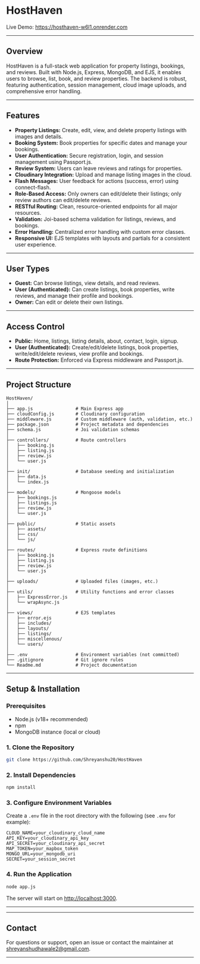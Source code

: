 # HostHaven

Live Demo: https://hosthaven-w6l1.onrender.com

---

## Overview

HostHaven is a full-stack web application for property listings, bookings, and reviews. Built with Node.js, Express, MongoDB, and EJS, it enables users to browse, list, book, and review properties. The backend is robust, featuring authentication, session management, cloud image uploads, and comprehensive error handling.

---

## Features

- **Property Listings:** Create, edit, view, and delete property listings with images and details.
- **Booking System:** Book properties for specific dates and manage your bookings.
- **User Authentication:** Secure registration, login, and session management using Passport.js.
- **Review System:** Users can leave reviews and ratings for properties.
- **Cloudinary Integration:** Upload and manage listing images in the cloud.
- **Flash Messages:** User feedback for actions (success, error) using connect-flash.
- **Role-Based Access:** Only owners can edit/delete their listings; only review authors can edit/delete reviews.
- **RESTful Routing:** Clean, resource-oriented endpoints for all major resources.
- **Validation:** Joi-based schema validation for listings, reviews, and bookings.
- **Error Handling:** Centralized error handling with custom error classes.
- **Responsive UI:** EJS templates with layouts and partials for a consistent user experience.

---

## User Types

- **Guest:** Can browse listings, view details, and read reviews.
- **User (Authenticated):** Can create listings, book properties, write reviews, and manage their profile and bookings.
- **Owner:** Can edit or delete their own listings.

---

## Access Control

- **Public:** Home, listings, listing details, about, contact, login, signup.
- **User (Authenticated):** Create/edit/delete listings, book properties, write/edit/delete reviews, view profile and bookings.
- **Route Protection:** Enforced via Express middleware and Passport.js.

---

## Project Structure

```
HostHaven/
│
├── app.js                # Main Express app
├── cloudConfig.js        # Cloudinary configuration
├── middleware.js         # Custom middleware (auth, validation, etc.)
├── package.json          # Project metadata and dependencies
├── schema.js             # Joi validation schemas
│
├── controllers/          # Route controllers
│   ├── booking.js
│   ├── listing.js
│   ├── review.js
│   └── user.js
│
├── init/                 # Database seeding and initialization
│   ├── data.js
│   └── index.js
│
├── models/               # Mongoose models
│   ├── bookings.js
│   ├── listings.js
│   ├── review.js
│   └── user.js
│
├── public/               # Static assets
│   ├── assets/
│   ├── css/
│   └── js/
│
├── routes/               # Express route definitions
│   ├── booking.js
│   ├── listing.js
│   ├── review.js
│   └── user.js
│
├── uploads/              # Uploaded files (images, etc.)
│
├── utils/                # Utility functions and error classes
│   ├── ExpressError.js
│   └── wrapAsync.js
│
├── views/                # EJS templates
│   ├── error.ejs
│   ├── includes/
│   ├── layouts/
│   ├── listings/
│   ├── miscellenous/
│   └── users/
│
├── .env                  # Environment variables (not committed)
├── .gitignore            # Git ignore rules
└── Readme.md             # Project documentation
```

---

## Setup & Installation

### Prerequisites

- Node.js (v18+ recommended)
- npm
- MongoDB instance (local or cloud)

### 1. Clone the Repository

```sh
git clone https://github.com/Shreyanshu20/HostHaven
```

### 2. Install Dependencies

```sh
npm install
```

### 3. Configure Environment Variables

Create a `.env` file in the root directory with the following (see `.env` for example):

```
CLOUD_NAME=your_cloudinary_cloud_name
API_KEY=your_cloudinary_api_key
API_SECRET=your_cloudinary_api_secret
MAP_TOKEN=your_mapbox_token
MONGO_URL=your_mongodb_uri
SECRET=your_session_secret
```

### 4. Run the Application

```sh
node app.js
```

The server will start on [http://localhost:3000](http://localhost:3000).

---
---

## Contact

For questions or support, open an issue or contact the maintainer at [shreyanshudhawale2@gmail.com](mailto:shreyanshudhawale2@gmail.com).

---
